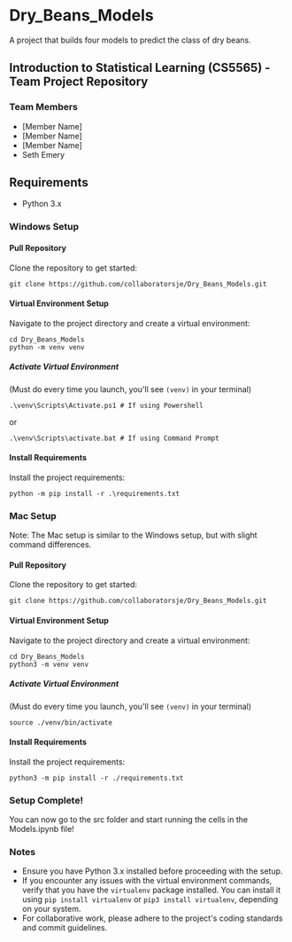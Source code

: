 # Dry_Beans_Models
A project that builds four models to predict the class of dry beans.

## Introduction to Statistical Learning (CS5565) - Team Project Repository

### Team Members
- [Member Name]
- [Member Name]
- [Member Name]
- Seth Emery

## Requirements
- Python 3.x

### Windows Setup


#### Pull Repository
Clone the repository to get started:

    git clone https://github.com/collaboratorsje/Dry_Beans_Models.git


#### Virtual Environment Setup
Navigate to the project directory and create a virtual environment:

    cd Dry_Beans_Models
    python -m venv venv


##### Activate Virtual Environment
(Must do every time you launch, you'll see `(venv)` in your terminal)

    .\venv\Scripts\Activate.ps1 # If using Powershell

or

    .\venv\Scripts\activate.bat # If using Command Prompt


#### Install Requirements
Install the project requirements:

    python -m pip install -r .\requirements.txt


### Mac Setup
Note: The Mac setup is similar to the Windows setup, but with slight command differences.


#### Pull Repository
Clone the repository to get started:

    git clone https://github.com/collaboratorsje/Dry_Beans_Models.git


#### Virtual Environment Setup
Navigate to the project directory and create a virtual environment:

    cd Dry_Beans_Models
    python3 -m venv venv


##### Activate Virtual Environment
(Must do every time you launch, you'll see `(venv)` in your terminal)

    source ./venv/bin/activate


#### Install Requirements
Install the project requirements:

    python3 -m pip install -r ./requirements.txt

### Setup Complete!
You can now go to the src folder and start running the cells in the Models.ipynb file!

### Notes
- Ensure you have Python 3.x installed before proceeding with the setup.
- If you encounter any issues with the virtual environment commands, verify that you have the `virtualenv` package installed. You can install it using `pip install virtualenv` or `pip3 install virtualenv`, depending on your system.
- For collaborative work, please adhere to the project's coding standards and commit guidelines.

